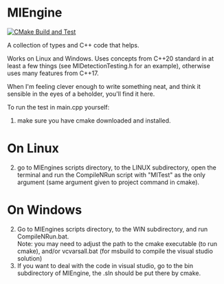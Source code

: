 # MIEngine
[![CMake Build and Test](https://github.com/oSketchMastah/MIEngine/actions/workflows/cmake.yml/badge.svg)](https://github.com/oSketchMastah/MIEngine/actions/workflows/cmake.yml)

A collection of types and C++ code that helps.

Works on Linux and Windows. 
Uses concepts from C++20 standard in at least a few things (see MIDetectionTesting.h for an example), otherwise uses many features from C++17.

When I'm feeling clever enough to write something neat, and think it sensible in the eyes of a beholder, you'll find it here.

To run the test in main.cpp yourself:
  1. make sure you have cmake downloaded and installed.

# On Linux
  2. go to MIEngines scripts directory, to the LINUX subdirectory, open the terminal and run the CompileNRun script with "MITest" as the only argument (same argument given to project command in cmake).
# On Windows
  2. Go to MIEngines scripts directory, to the WIN subdirectory, and run CompileNRun.bat.   
      Note: you may need to adjust the path to the cmake executable (to run cmake), and/or vcvarsall.bat (for msbuild to compile the visual studio solution)
  3. If you want to deal with the code in visual studio, go to the bin subdirectory of MIEngine, the .sln should be put there by cmake.
